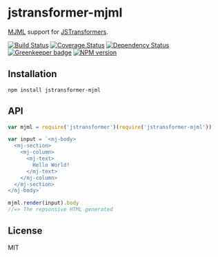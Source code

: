 # jstransformer-mjml

[MJML](https://github.com/mjmlio/mjml) support for [JSTransformers](http://github.com/jstransformers).

[![Build Status](https://img.shields.io/travis/jstransformers/jstransformer-mjml/master.svg)](https://travis-ci.org/jstransformers/jstransformer-mjml)
[![Coverage Status](https://img.shields.io/codecov/c/github/jstransformers/jstransformer-mjml/master.svg)](https://codecov.io/gh/jstransformers/jstransformer-mjml)
[![Dependency Status](https://img.shields.io/david/jstransformers/jstransformer-mjml/master.svg)](http://david-dm.org/jstransformers/jstransformer-mjml)
[![Greenkeeper badge](https://badges.greenkeeper.io/jstransformers/jstransformer-mjml.svg)](https://greenkeeper.io/)
[![NPM version](https://img.shields.io/npm/v/jstransformer-mjml.svg)](https://www.npmjs.org/package/jstransformer-mjml)

## Installation

    npm install jstransformer-mjml

## API

```js
var mjml = require('jstransformer')(require('jstransformer-mjml'))

var input = `<mj-body>
  <mj-section>
    <mj-column>
      <mj-text>
        Hello World!
      </mj-text>
    </mj-column>
  </mj-section>
</mj-body>`

mjml.render(input).body
//=> The repsonsive HTML generated
```

## License

MIT
